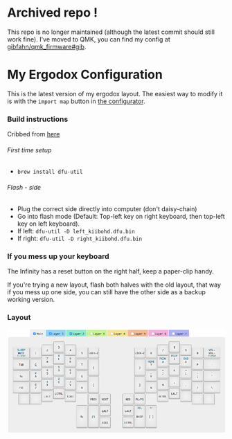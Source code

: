 # Archived repo !

This repo is no longer maintained (although the latest commit should still work
fine). I've moved to QMK, you can find my config at
[gibfahn/qmk_firmware#gib](https://github.com/gibfahn/qmk_firmware).

# My Ergodox Configuration

This is the latest version of my ergodox layout. The easiest way to modify it is
with the `import map` button in
[the configurator](https://input.club/configurator-ergodox/).

### Build instructions

Cribbed from [here](https://input.club/configurator-setup/#stepmac)

###### First time setup

 - `brew install dfu-util`

###### Flash - side

 - Plug the correct side directly into computer (don't daisy-chain)
 - Go into flash mode (Default: Top-left key on right keyboard, then top-left key on left keyboard).
 - If left:  `dfu-util -D left_kiibohd.dfu.bin`
 - If right: `dfu-util -D right_kiibohd.dfu.bin`

### If you mess up your keyboard

The Infinity has a reset button on the right half, keep a paper-clip handy.

If you're trying a new layout, flash both halves with the old layout, that way
if you mess up one side, you can still have the other side as a backup working version.

### Layout

![Layout](./Layout.png)

